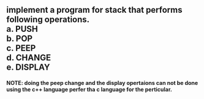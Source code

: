 <h2> implement a program for stack that performs following operations.<br>a. PUSH<br>b. POP<br>c. PEEP<br>d. CHANGE<br>e. DISPLAY</h2>
<h4> NOTE: doing the peep change and the display opertaions can not be done using the c++ language perfer tha c language for the perticular.</h4>
